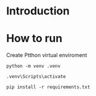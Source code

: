 # Introduction

# How to run

Create Ptthon virtual enviroment

```
python -m venv .venv
```

```
.venv\Scripts\activate
```

```
pip install -r requirements.txt
```

